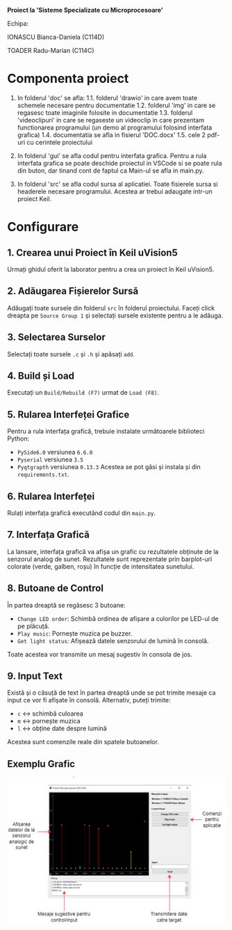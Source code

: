 <b>Proiect la 'Sisteme Specializate cu Microprocesoare'</b>

Echipa:

IONASCU Bianca-Daniela (C114D)

TOADER Radu-Marian (C114C)

# Componenta proiect

1. In folderul 'doc' se afla: 
    1.1. folderul 'drawio' in care avem toate schemele necesare pentru documentatie
    1.2. folderul 'img' in care se regasesc toate imaginile folosite in documentatie
    1.3. folderul 'videoclipuri' in care se regaseste un videoclip in care prezentam functionarea programului (un demo al programului folosind interfata grafica)
    1.4. documentatia se afla in fisierul 'DOC.docx'
    1.5. cele 2 pdf-uri cu cerintele proiectului

2. In folderul 'gui' se afla codul pentru interfata grafica. Pentru a rula interfata grafica se poate deschide proiectul in VSCode si se poate rula din buton, dar tinand cont de faptul ca Main-ul 
se afla in main.py.

3. In folderul 'src' se afla codul sursa al aplicatiei. Toate fisierele sursa si headerele necesare programului. Acestea ar trebui adaugate intr-un proiect Keil.

# Configurare

## 1. Crearea unui Proiect în Keil uVision5

Urmați ghidul oferit la laborator pentru a crea un proiect în Keil uVision5.

## 2. Adăugarea Fișierelor Sursă

Adăugați toate sursele din folderul `src` în folderul proiectului. Faceți click dreapta pe `Source Group 1` și selectați sursele existente pentru a le adăuga.

## 3. Selectarea Surselor

Selectați toate sursele `.c` și `.h` și apăsați `add`.

## 4. Build și Load

Executați un `Build/Rebuild (F7)` urmat de `Load (F8)`.

## 5. Rularea Interfeței Grafice

Pentru a rula interfața grafică, trebuie instalate următoarele biblioteci Python:

- `PySide6.0` versiunea `6.6.0`
- `Pyserial` versiunea `3.5`
- `Pyqtgrapth` versiunea `0.13.3`
  Acestea se pot găsi și instala și din `requirements.txt`.

## 6. Rularea Interfeței

Rulați interfața grafică executând codul din `main.py`.

## 7. Interfața Grafică

La lansare, interfața grafică va afișa un grafic cu rezultatele obținute de la senzorul analog de sunet. Rezultatele sunt reprezentate prin barplot-uri colorate (verde, galben, roșu) în funcție de intensitatea sunetului.

## 8. Butoane de Control

În partea dreaptă se regăsesc 3 butoane:

- `Change LED order`: Schimbă ordinea de afișare a culorilor pe LED-ul de pe plăcuță.
- `Play music`: Pornește muzica pe buzzer.
- `Get light status`: Afișează datele senzorului de lumină în consolă.

Toate acestea vor transmite un mesaj sugestiv în consola de jos.

## 9. Input Text

Există și o căsuță de text în partea dreaptă unde se pot trimite mesaje ca input ce vor fi afișate în consolă. Alternativ, puteți trimite:

- `c` ↔ schimbă culoarea
- `m` ↔ pornește muzica
- `l` ↔ obține date despre lumină

Acestea sunt comenzile reale din spatele butoanelor.

## Exemplu Grafic

![Exemplu Grafic](https://github.com/radu011/SSM/blob/main/doc/img/interfataGrafica.png)
